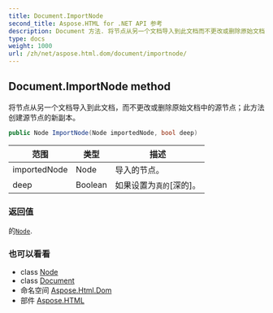 ```yaml
---
title: Document.ImportNode
second_title: Aspose.HTML for .NET API 参考
description: Document 方法. 将节点从另一个文档导入到此文档而不更改或删除原始文档中的源节点此方法创建源节点的新副本
type: docs
weight: 1000
url: /zh/net/aspose.html.dom/document/importnode/
---
```

## Document.ImportNode method

将节点从另一个文档导入到此文档，而不更改或删除原始文档中的源节点；此方法创建源节点的新副本。

```csharp
public Node ImportNode(Node importedNode, bool deep)
```

| 范围 | 类型 | 描述 |
| --- | --- | --- |
| importedNode | Node | 导入的节点。 |
| deep | Boolean | 如果设置为`真的`[深的]。 |

### 返回值

的[`Node`](../../node/).

### 也可以看看

* class [Node](../../node/)
* class [Document](../)
* 命名空间 [Aspose.Html.Dom](../../document/)
* 部件 [Aspose.HTML](../../../)


